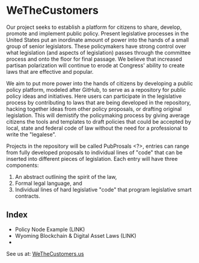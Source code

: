 # WeTheCustomers

Our project seeks to establish a platform for citizens to share, develop, promote and implement public policy. Present legislative processes in the United States put an inordinate amount of power into the hands of a small group of senior legislators. These policymakers have strong control over what legislation (and aspects of legislation) passes through the committee process and onto the floor for final passage. We believe that increased partisan polarization will continue to erode at Congress' ability to create laws that are effective and popular. 

We aim to put more power into the hands of citizens by developing a public policy platform, modeled after GitHub, to serve as a repository for public policy ideas and initiatives. Here users can participate in the legislative process by contributing to laws that are being developed in the repository, hacking together ideas from other policy proposals, or drafting original legislation. This will demistify the policymaking process by giving average citizens the tools and templates to draft policies that could be accepted by local, state and federal code of law without the need for a professional to write the "legalese". 

Projects in the repository will be called PubProsals <?>, entries can range from fully developed proposals to individual lines of "code" that can be inserted into different pieces of legislation. Each entry will have three components: 
  1. An abstract outlining the spirit of the law, 
  2. Formal legal language, and 
  3. Individual lines of hard legislative "code" that program legislative smart contracts. 

## Index
* Policy Node Example (LINK)
* Wyoming Blockchain & Digital Asset Laws (LINK)
* 

See us at: [WeTheCustomers.us](http://WeTheCustomers.us)
